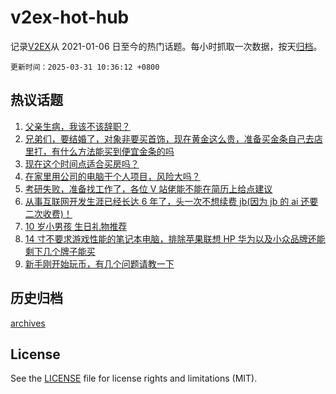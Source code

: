 # v2ex-hot-hub

 记录[V2EX](https://www.v2ex.com/)从 2021-01-06 日至今的热门话题。每小时抓取一次数据，按天[归档](archives)。

`更新时间：2025-03-31 10:36:12 +0800`

## 热议话题

1. [父亲生病，我该不该辞职？](https://www.v2ex.com/t/1122120)
1. [兄弟们，要结婚了，对象非要买首饰，现在黄金这么贵，准备买金条自己去店里打，有什么方法能买到便宜金条的吗](https://www.v2ex.com/t/1122079)
1. [现在这个时间点适合买房吗？](https://www.v2ex.com/t/1122063)
1. [在家里用公司的电脑干个人项目，风险大吗？](https://www.v2ex.com/t/1122092)
1. [考研失败，准备找工作了，各位 V 站佬能不能在简历上给点建议](https://www.v2ex.com/t/1122082)
1. [从事互联网开发生涯已经长达 6 年了，头一次不想续费 jb(因为 jb 的 ai 还要二次收费)！](https://www.v2ex.com/t/1122040)
1. [10 岁小男孩 生日礼物推荐](https://www.v2ex.com/t/1122062)
1. [14 寸不要求游戏性能的笔记本电脑，排除苹果联想 HP 华为以及小众品牌还能剩下几个牌子能买](https://www.v2ex.com/t/1122086)
1. [新手刚开始玩币，有几个问题请教一下](https://www.v2ex.com/t/1122172)

## 历史归档

[archives](archives)

## License

See the [LICENSE](LICENSE) file for license rights and limitations (MIT).
